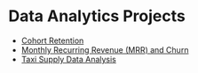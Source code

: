 # Data Analytics Projects

* [Cohort Retention](https://github.com/a-kravets/Data-Analytics-Projects/tree/master/Cohort%20Retention)
* [Monthly Recurring Revenue (MRR) and Churn](https://github.com/a-kravets/Data-Analytics-Projects/tree/master/Monthly%20Recurring%20Revenue%20(MRR)%20and%20Churn)
* [Taxi Supply Data Analysis](https://github.com/a-kravets/Data-Analytics-Projects/tree/master/Taxi_SupplyDataAnalysis)
